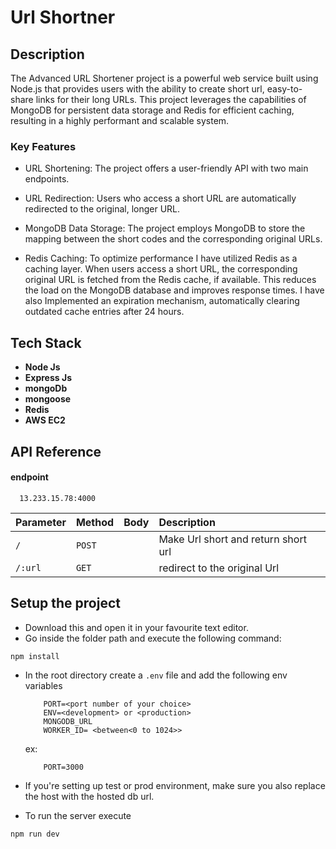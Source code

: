 # Url Shortner

## Description
The Advanced URL Shortener project is a powerful web service built using Node.js that provides users with the ability to create short url, easy-to-share links for their long URLs. This project leverages the capabilities of MongoDB for persistent data storage and Redis for efficient caching, resulting in a highly performant and scalable system.

### Key Features

- URL Shortening: The project offers a user-friendly API with two main endpoints.

- URL Redirection: Users who access a short URL are automatically redirected to the original, longer URL.

- MongoDB Data Storage: The project employs MongoDB to store the mapping between the short codes and the corresponding original URLs.

- Redis Caching: To optimize performance I have utilized Redis as a caching layer. When users access a short URL, the corresponding original URL is fetched from the Redis cache, if available. This reduces the load on the MongoDB database and improves response times. I have also Implemented an expiration mechanism, automatically clearing outdated cache entries after 24 hours.
## Tech Stack
- **Node Js**
- **Express Js**
- **mongoDb**
- **mongoose**
- **Redis**
- **AWS EC2**

## API Reference

#### endpoint
```http
  13.233.15.78:4000
```

| Parameter | Method   | Body | Description                    |
| :-------- | :------- |:------- |:-------------------------   |
| `/` | `POST` |         |Make Url short and return short url  |
| `/:url` | `GET` |         |redirect to the original Url    |

## Setup the project

 - Download this and open it in your favourite text editor. 
 - Go inside the folder path and execute the following command:
  ```
  npm install
  ```
 - In the root directory create a `.env` file and add the following env variables
    ```
        PORT=<port number of your choice>
        ENV=<development> or <production>
        MONGODB_URL
        WORKER_ID= <between<0 to 1024>>
    ```
    ex: 
    ```
        PORT=3000
    ```
 - If you're setting up test or prod environment, make sure you also replace the host with the hosted db url.

 - To run the server execute
 ```
 npm run dev
 ```
